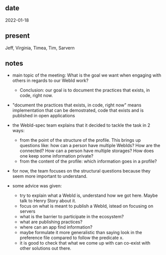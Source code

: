 ## date                                                                      
  2022-01-18                                                                
                                                                             
## present                                                                   
  Jeff, Virginia, Timea, Tim, Sarvern                                                      
                                                                             
## notes
 * main topic of the meeting: What is the goal we want when engaging with others in regards to our WebId work?
    * Conclusion: our goal is to document the practices that exists, in code, right now. 

*  "document the practices that exists, in code, right now" means implementation that can be demostrated, code that exists and is published in open applications

* the WebId-spec team explains that it decided to tackle the task in 2 ways:
  * from the point of the structure of the profile. This brings up questions like: how can a person have multiple WebIds? How are the connected? How can a person have multiple storages? How does one keep some information private?
  * from the content of the profile: which information goes in a profile?

* for now, the team focuses on the structural questions because they seem more important to understand. 

* some advice was given:
  * try to explain what a WebId is, understand how we got here. Maybe talk to Henry Story about it.
  * focus on what is meant to publish a WebId, istead on focusing on servers
  * what is the barrier to participate in the ecosystem?
  * what are publishing practices?
  * where can an app find information?
  * maybe formulate it more generalistic than saying look in the preference file compared to follow the predicate x.
  * it is good to check that what we come up with can co-exist with other solutions out there.
